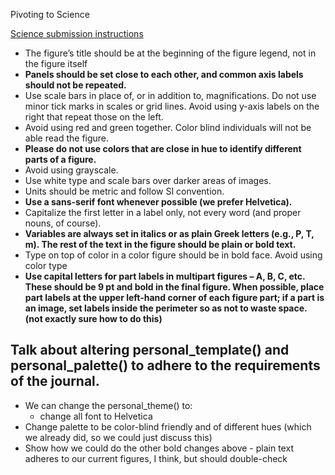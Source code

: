Pivoting to Science

[Science submission instructions](https://www.sciencemag.org/authors/instructions-preparing-initial-manuscript)

- The figure’s title should be at the beginning of the figure legend, not in the figure itself
- **Panels should be set close to each other, and common axis labels should not be repeated.**
- Use scale bars in place of, or in addition to, magnifications. Do not use minor tick marks in scales or grid lines. Avoid using y-axis labels on the right that repeat those on the left.
- Avoid using red and green together. Color blind individuals will not be able read the figure.
- **Please do not use colors that are close in hue to identify different parts of a figure.**
- Avoid using grayscale.
- Use white type and scale bars over darker areas of images.
- Units should be metric and follow SI convention.
- **Use a sans-serif font whenever possible (we prefer Helvetica).**
- Capitalize the first letter in a label only, not every word (and proper nouns, of course).
- **Variables are always set in italics or as plain Greek letters (e.g., P, T, m). The rest of the text in the figure should be plain or bold text.**
- Type on top of color in a color figure should be in bold face. Avoid using color type
- **Use capital letters for part labels in multipart figures – A, B, C, etc. These should be 9 pt and bold in the final figure. When possible, place part labels at the upper left-hand corner of each figure part; if a part is an image, set labels inside the perimeter so as not to waste space. (not exactly sure how to do this)**

## Talk about altering personal_template() and personal_palette() to adhere to the requirements of the journal. 
  - We can change the personal_theme() to:
    - change all font to Helvetica
  - Change palette to be color-blind friendly and of different hues (which we already did, so we could just discuss this)
  - Show how we could do the other bold changes above - plain text adheres to our current figures, I think, but should double-check
